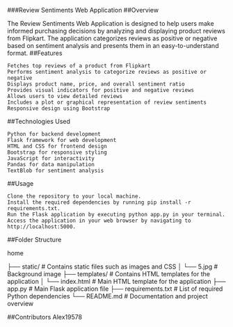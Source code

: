 ###Review Sentiments Web Application
##Overview

The Review Sentiments Web Application is designed to help users make informed purchasing decisions by analyzing and displaying product reviews from Flipkart. The application categorizes reviews as positive or negative based on sentiment analysis and presents them in an easy-to-understand format.
##Features

    Fetches top reviews of a product from Flipkart
    Performs sentiment analysis to categorize reviews as positive or negative
    Displays product name, price, and overall sentiment ratio
    Provides visual indicators for positive and negative reviews
    Allows users to view detailed reviews
    Includes a plot or graphical representation of review sentiments
    Responsive design using Bootstrap

##Technologies Used

    Python for backend development
    Flask framework for web development
    HTML and CSS for frontend design
    Bootstrap for responsive styling
    JavaScript for interactivity
    Pandas for data manipulation
    TextBlob for sentiment analysis

##Usage

    Clone the repository to your local machine.
    Install the required dependencies by running pip install -r requirements.txt.
    Run the Flask application by executing python app.py in your terminal.
    Access the application in your web browser by navigating to http://localhost:5000.

##Folder Structure

home

├── static/             # Contains static files such as images and CSS
│   └── 5.jpg           # Background image
├── templates/          # Contains HTML templates for the application
│   └── index.html      # Main HTML template for the application
├── app.py               # Main Flask application file
├── requirements.txt     # List of required Python dependencies
└── README.md            # Documentation and project overview

##Contributors
    Alex19578
